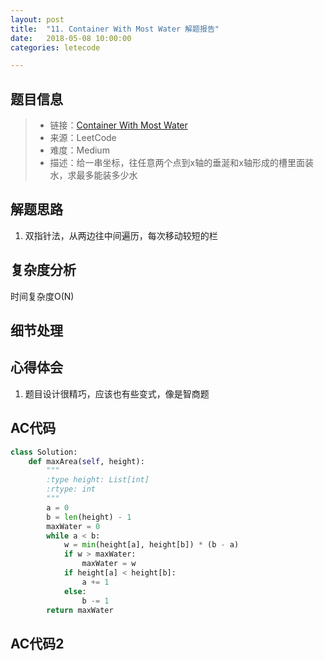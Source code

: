 ```yaml
---
layout: post
title:  "11. Container With Most Water 解题报告"
date:   2018-05-08 10:00:00
categories: letecode

---
```



## 题目信息

> * 链接：[Container With Most Water](https://leetcode.com/problems/container-with-most-water/description/)
> * 来源：LeetCode
> * 难度：Medium
> * 描述：给一串坐标，往任意两个点到x轴的垂涎和x轴形成的槽里面装水，求最多能装多少水

## 解题思路
1. 双指针法，从两边往中间遍历，每次移动较短的栏

## 复杂度分析
时间复杂度O(N)

## 细节处理

## 心得体会
1. 题目设计很精巧，应该也有些变式，像是智商题

## AC代码

``` python
class Solution:
    def maxArea(self, height):
        """
        :type height: List[int]
        :rtype: int
        """
        a = 0 
        b = len(height) - 1
        maxWater = 0
        while a < b:
            w = min(height[a], height[b]) * (b - a)
            if w > maxWater:
                maxWater = w
            if height[a] < height[b]:
                a += 1
            else:
                b -= 1
        return maxWater
```


## AC代码2

``` python

```

[jekyll-docs]: https://jekyllrb.com/docs/home
[jekyll-gh]:   https://github.com/jekyll/jekyll
[jekyll-talk]: https://talk.jekyllrb.com/

